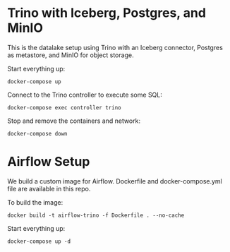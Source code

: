 # Trino with Iceberg, Postgres, and MinIO

This is the datalake setup using Trino with an Iceberg connector, Postgres as metastore, and MinIO for object storage.

Start everything up:
```shell
docker-compose up
```

Connect to the Trino controller to execute some SQL:
```shell
docker-compose exec controller trino
```

Stop and remove the containers and network:
```shell
docker-compose down
```

# Airflow Setup

We build a custom image for Airflow. Dockerfile and docker-compose.yml file are available in this repo.

To build the image:
```shell
docker build -t airflow-trino -f Dockerfile . --no-cache
```

Start everything up:
```shell
docker-compose up -d
```
